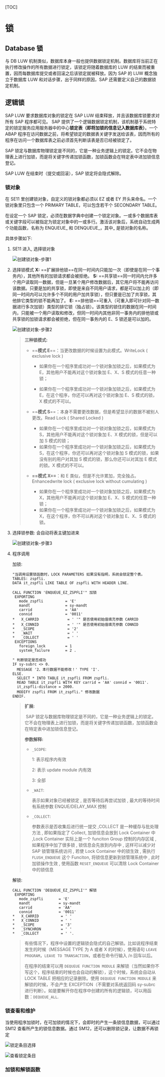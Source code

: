 [TOC]

# 锁 #

## Database 锁 ##

与 DB LUW 机制类似，数据库本身一般也提供数据锁定机制。数据库将当前正在执行修改操作的所有数据进行锁定，该锁定将随着数据库的 LUW 的结束而被重置，因而每数据库提交或者回滚之后该锁定就被释放。因为 SAP 的 LUW 概念独立于数据库 LUW 和对话步骤，出于同样的原因，SAP 还需要定义自己的数据锁定机制。

## 逻辑锁 ##

SAP LUW 要求数据库对象的锁定在 SAP LUW 结束释放，并且该数据库锁要求对所有 SAP 程序都可见。 SAP 提供了一个逻辑数据锁定机制，该机制基于系统特定的锁定服务应用服务器中的中心**锁定表（**即将加锁的信息记入数据库表**）**。一个 ABAP 程序在访问数据之前，将希望锁定的数据表关键字发送给该表，因而所有的程序在访问一个数据库表之前必须首先判断该表是否已经被锁定了。

SAP 锁定与数据库物理锁定是不同的，它是一种业务逻辑上的锁定。它不会在物理表上进行加锁，而是将关键字传递加锁函数，加锁函数会在特定表中进加锁信息登记。

SAP LUW 在结束时（提交或回滚），SAP 锁定将会隐式解除。

### 锁对象 ###

在 SE11 里创建锁对象，自定义的锁对象都必须以 EZ 或者 EY 开头来命名。一个锁对象里只包含一个 PRIMARY TABLE，可以包含若干个 SECONDARY TABLE。

在设定一个 SAP 锁定，必须在数据字典中创建一个锁定对象。一或多个数据库表或关键字段可以被指定为锁定对象中的一或多行。激活该对象后，系统自动生成两个功能函数，名称为 ENQUEUE\_<LOCK OBJECT> 和 DENQUEUE_<LOCK OBJECT>，其中\_<LOCK OBJECT> 是锁对象的名称。

具体步骤如下: 

1. SE11 进入, 选择锁对象

   ![创建锁对象-步骤1](https://picture-bj.oss-cn-beijing.aliyuncs.com/pciture/152217403864379.png)

2. 选择锁模式
   **X:** ==扩展排他锁==在同一时间内只能加一次（即使是在同一个事务内），其他所有的加锁请求都会被拒绝。
   **S:** ==共享锁==同一时间内允许多个用户读取同一数据，但是一旦某个用户修改数据后，其它用户将不能再访问该数据。只要是加的共享锁，即使是来自不同用户请求，都是可以加上的（即同一时间内可以允许多个不同的用户加共享锁），但只要是已加了共享锁，其他排它类型的锁不能再加了。
   **E:** ==排他锁==可重入（可重入即可针对同一数据进行多次加锁）类型的排它锁（独占锁）。该类型的锁住的数据在同一时间内，只能被一个用户读取和修改，但同一时间内其他非同一事务内的排他锁或共享锁的加锁请求都会被拒绝，但在同一事务内的 E、S 锁还是可以加的。

   ![创建锁对象-步骤2](https://picture-bj.oss-cn-beijing.aliyuncs.com/pciture/152217412452249.png)

   > **三种锁模式:**
   >
   > * ==**模式 E**==：当更改数据的时候设置为此模式。WriteLock ( exclusive lock )
   >
   >   * 如果你在一个程序里成功对一个锁对象加锁之后，如果模式为 E，其他用户不能再对这个锁对象加 E、X、S 模式的任意一种锁；
   >
   >   * 如果你在一个程序里成功对一个锁对象加锁之后，如果模式为 E，在这个程序，你还可以再对这个锁对象加 E、S 模式的锁，X 模式的不可以。
   >
   > * ==**模式 S**==：本身不需要更改数据，但是希望显示的数据不被别人更改。Read Lock ( Shared Locked )
   >
   >   * 如果你在一个程序里成功对一个锁对象加锁之后，如果模式为 S，其他用户不能再对这个锁对象加 E、X 模式的锁，但是可以加 S 模式的锁；
   >   * 如果你在一个程序里成功对一个锁对象加锁之后，如果模式为 S，在这个程序，你还可以再对这个锁对象加 S 模式的锁，如果没有别的用户对其加 S 模式的锁，那么你还可以对其加 E 模式的锁。X 模式的不可以。
   >
   > * **==模式 X==**：和 E 类似，但是不允许累加，完全独占。Enhancedwrite lock ( exclusive lock without cumulating )
   >
   >   * 如果你在一个程序里成功对一个锁对象加锁之后，如果模式为 X，其他用户不能再对这个锁对象加 E、X、S 模式的任意一种锁；
   >   * 如果你在一个程序里成功对一个锁对象加锁之后，如果模式为 X，在这个程序，你不可以再对这个锁对象加 E、X、S 模式的锁。

3. 选择锁参数: 会自动将表主键加进来

   ![创建锁对象-步骤3](https://picture-bj.oss-cn-beijing.aliyuncs.com/pciture/152217437452819.png)

4. 程序调用

   加锁:

   ```abap
   "当调用设置锁函数时，LOCK PARAMETERS 如果没有指明，系统会锁定整个表。
   TABLES: zspfli.
   DATA it_zspfli LIKE TABLE OF zspfli WITH HEADER LINE.
   
   CALL FUNCTION 'ENQUEUE_EZ_ZSPFLI'" 加锁
    EXPORTING
      mode_zspfli          = 'E'
      mandt                = sy-mandt
      carrid               = 'AA'
      connid               = '0011'
   *   X_CARRID             = ' '" 是否使用初始值填充参数 CARRID
   *   X_CONNID             = ' '" 是否使用初始值填充参数 CONNID
   *   _SCOPE               = '2'
   *   _WAIT                = ' '
   *   _COLLECT             = ' '
    EXCEPTIONS
      foreign_lock         = 1
      system_failure       = 2 .
      
   " 判断锁定是否成功   
   IF sy-subrc <> 0.
     MESSAGE '2、本行数据不能修改！' TYPE 'I'.
   ELSE.
     SELECT * INTO TABLE it_zspfli FROM zspfli.
     READ TABLE it_zspfli WITH KEY carrid = 'AA' connid = '0011'.
     it_zspfli-distance = 2000.
     MODIFY zspfli FROM it_zspfli." 修改数据
   ENDIF.
   ```

   > **扩展:**
   >
   > ​    SAP 锁定与数据库物理锁定是不同的，它是一种业务逻辑上的锁定。它不会在物理表上进行加锁，而是将关键字传递加锁函数，加锁函数会在特定表中进加锁信息登记。
   >
   > **参数解释:**
   >
   > * `_SCOPE`:  
   >
   >   1: 表示程序内有效    
   >
   >   2: 表示 update module 内有效  
   >
   >   3: 全部
   >
   > * `_WAIT`:   
   >
   >   表示如果对象已经被锁定 , 是否等待后再尝试加锁 , 最大的等待时间有系统参数 ENQUE/DELAY_MAX 控制
   >
   > * `_COLLECT`: 
   >
   >   参数表示是否收集后进行统一提交 ,COLLECT 是一种缓存与批处理方法 , 即如果指定了 Collect, 加锁信息会放到 Lock Container 中 ,Lock Container 实际上是一个 funciton Group 控制的内存区域 , 如果程序中加了很多锁 , 锁信息会先放到内存中 , 这样可以减少对 SAP 锁管理系统访问 , 若使 Lock Container 中的锁生效 , 需执行 `FLUSH_ENQUEUE` 这个 Funciton, 将锁信息更新到锁管理系统中 , 此时加锁操作生效 , 使用函数 `RESET_ENQUEUE` 可以清除 Lock Container 中的锁信息

   解锁: 

   ```abap
   CALL FUNCTION 'DEQUEUE_EZ_ZSPFLI'" 解锁
    EXPORTING
      mode_zspfli       = 'E'
      mandt             = sy-mandt
      carrid            = 'AA'
      connid            = '0011'
   *   X_CARRID          = ' '
   *   X_CONNID          = ' '
   *   _SCOPE            = '3'
   *   _SYNCHRON         = ' '
   *   _COLLECT          = ' '.
   ```

   > ​    有些情况下，程序中设置的逻辑锁会隐式的自己解锁。比如说程序结束发生的时候（MESSAGE TYPE 为 A 或者 X 的时候），使用语句 `LEAVE PROGRAM`，`LEAVE TO TRANSACTION`，或者在命令行输入 /n 回车以后。
   >
   >  
   >
   > 在程序的结束可以用 `DEQUEUE FUNCTION MODULE` 来解锁（当然如果你不写这个，程序结束的时候也会自动的解锁），这个时候，系统会自动从 LOCK TABLE 把相应的记录删除。使用 `DEQUEUE FUNCTION MODULE` 来解锁的时候，不会产生 EXCEPTION（不需要对系统返回码 sy-subrc 进行判断）。如是要解开你在程序中创建的所有的逻辑锁，可以用函数：`DEQUEUE_ALL`.

### 锁查看和维护 ###

当使用程序加锁时，在可加锁的情况下，会即时的产生一条锁信息数据，可以通过 SM12 查看所产生的锁信息数据。通过 SM12，还可以删除锁记录，让数据不再锁定

![锁定条目选择](https://picture-bj.oss-cn-beijing.aliyuncs.com/pciture/152217488394930.png)

![查看锁定条目](https://picture-bj.oss-cn-beijing.aliyuncs.com/pciture/152217505422143.png)

### 加锁和解锁函数 ###

